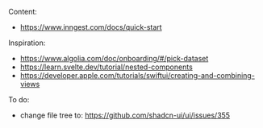 Content:

- https://www.inngest.com/docs/quick-start

Inspiration:

- https://www.algolia.com/doc/onboarding/#/pick-dataset
- https://learn.svelte.dev/tutorial/nested-components
- https://developer.apple.com/tutorials/swiftui/creating-and-combining-views

To do:

- change file tree to: https://github.com/shadcn-ui/ui/issues/355
